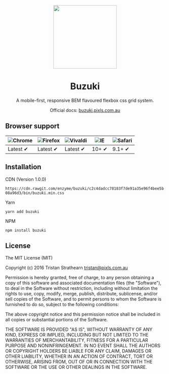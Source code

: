 <div align="center"><img src="https://user-images.githubusercontent.com/2805249/29236167-525af9ce-7f4a-11e7-908b-13a3d46aeea9.png" height="200" /></div>
<h1 align="center">Buzuki</h1>
<p align="center">A mobile-first, responsive BEM flavoured flexbox css grid system.</p>
<p align="center">Official docs: <a href="https://buzuki.pixls.com.au/">buzuki.pixls.com.au</a></p>

## Browser support
![Chrome](https://raw.github.com/alrra/browser-logos/master/src/chrome/chrome_48x48.png) | ![Firefox](https://raw.github.com/alrra/browser-logos/master/src/firefox/firefox_48x48.png) | ![Vivaldi](https://raw.githubusercontent.com/alrra/browser-logos/master/src/vivaldi/vivaldi_48x48.png) | ![IE](https://raw.githubusercontent.com/alrra/browser-logos/master/src/edge/edge_48x48.png) |  ![Safari](https://raw.github.com/alrra/browser-logos/master/src/safari/safari_48x48.png)
--- | --- | --- | --- | --- |
Latest ✔ | Latest ✔ | Latest ✔ | 10+ ✔ | 9.1+ ✔ |

## Installation
CDN (Version 1.0.0)

`https://cdn.rawgit.com/enzyme/buzuki/c2c4dadcc78183f7de91a35e96f4bee5b08a96d3/bin/buzuki.min.css`

Yarn

`yarn add buzuki`

NPM

`npm install buzuki`

## License
The MIT License (MIT)

Copyright (c) 2016 Tristan Strathearn <tristan@pixls.com.au>

Permission is hereby granted, free of charge, to any person obtaining a copy
of this software and associated documentation files (the "Software"), to deal
in the Software without restriction, including without limitation the rights
to use, copy, modify, merge, publish, distribute, sublicense, and/or sell
copies of the Software, and to permit persons to whom the Software is
furnished to do so, subject to the following conditions:

The above copyright notice and this permission notice shall be included in all
copies or substantial portions of the Software.

THE SOFTWARE IS PROVIDED "AS IS", WITHOUT WARRANTY OF ANY KIND, EXPRESS OR
IMPLIED, INCLUDING BUT NOT LIMITED TO THE WARRANTIES OF MERCHANTABILITY,
FITNESS FOR A PARTICULAR PURPOSE AND NONINFRINGEMENT. IN NO EVENT SHALL THE
AUTHORS OR COPYRIGHT HOLDERS BE LIABLE FOR ANY CLAIM, DAMAGES OR OTHER
LIABILITY, WHETHER IN AN ACTION OF CONTRACT, TORT OR OTHERWISE, ARISING FROM,
OUT OF OR IN CONNECTION WITH THE SOFTWARE OR THE USE OR OTHER DEALINGS IN THE
SOFTWARE.
